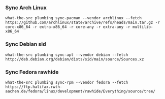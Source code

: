 

### Sync Arch Linux

```
what-the-src plumbing sync-pacman --vendor archlinux --fetch https://github.com/archlinux/state/archive/refs/heads/main.tar.gz -r core-x86_64 -r extra-x86_64 -r core-any -r extra-any -r multilib-x86_64
```

### Sync Debian sid

```
what-the-src plumbing sync-apt --vendor debian --fetch http://deb.debian.org/debian/dists/sid/main/source/Sources.xz
```

### Sync Fedora rawhide

```
what-the-src plumbing sync-rpm --vendor fedora --fetch https://ftp.halifax.rwth-aachen.de/fedora/linux/development/rawhide/Everything/source/tree/
```
